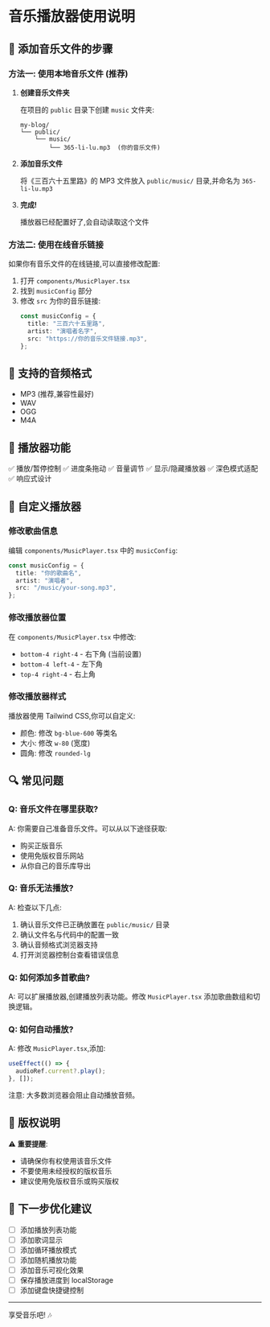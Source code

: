 # 音乐播放器使用说明

## 📁 添加音乐文件的步骤

### 方法一: 使用本地音乐文件 (推荐)

1. **创建音乐文件夹**
   
   在项目的 `public` 目录下创建 `music` 文件夹:
   ```
   my-blog/
   └── public/
       └── music/
           └── 365-li-lu.mp3  (你的音乐文件)
   ```

2. **添加音乐文件**
   
   将《三百六十五里路》的 MP3 文件放入 `public/music/` 目录,并命名为 `365-li-lu.mp3`

3. **完成!** 
   
   播放器已经配置好了,会自动读取这个文件

### 方法二: 使用在线音乐链接

如果你有音乐文件的在线链接,可以直接修改配置:

1. 打开 `components/MusicPlayer.tsx`
2. 找到 `musicConfig` 部分
3. 修改 `src` 为你的音乐链接:
   ```typescript
   const musicConfig = {
     title: "三百六十五里路",
     artist: "演唱者名字",
     src: "https://你的音乐文件链接.mp3",
   };
   ```

## 🎵 支持的音频格式

- MP3 (推荐,兼容性最好)
- WAV
- OGG
- M4A

## 🎨 播放器功能

✅ 播放/暂停控制
✅ 进度条拖动
✅ 音量调节
✅ 显示/隐藏播放器
✅ 深色模式适配
✅ 响应式设计

## 📝 自定义播放器

### 修改歌曲信息

编辑 `components/MusicPlayer.tsx` 中的 `musicConfig`:

```typescript
const musicConfig = {
  title: "你的歌曲名",
  artist: "演唱者",
  src: "/music/your-song.mp3",
};
```

### 修改播放器位置

在 `components/MusicPlayer.tsx` 中修改:
- `bottom-4 right-4` - 右下角 (当前设置)
- `bottom-4 left-4` - 左下角
- `top-4 right-4` - 右上角

### 修改播放器样式

播放器使用 Tailwind CSS,你可以自定义:
- 颜色: 修改 `bg-blue-600` 等类名
- 大小: 修改 `w-80` (宽度)
- 圆角: 修改 `rounded-lg`

## 🔍 常见问题

### Q: 音乐文件在哪里获取?

A: 你需要自己准备音乐文件。可以从以下途径获取:
- 购买正版音乐
- 使用免版权音乐网站
- 从你自己的音乐库导出

### Q: 音乐无法播放?

A: 检查以下几点:
1. 确认音乐文件已正确放置在 `public/music/` 目录
2. 确认文件名与代码中的配置一致
3. 确认音频格式浏览器支持
4. 打开浏览器控制台查看错误信息

### Q: 如何添加多首歌曲?

A: 可以扩展播放器,创建播放列表功能。修改 `MusicPlayer.tsx` 添加歌曲数组和切换逻辑。

### Q: 如何自动播放?

A: 修改 `MusicPlayer.tsx`,添加:
```typescript
useEffect(() => {
  audioRef.current?.play();
}, []);
```
注意: 大多数浏览器会阻止自动播放音频。

## 📖 版权说明

⚠️ **重要提醒**: 
- 请确保你有权使用该音乐文件
- 不要使用未经授权的版权音乐
- 建议使用免版权音乐或购买版权

## 🎯 下一步优化建议

- [ ] 添加播放列表功能
- [ ] 添加歌词显示
- [ ] 添加循环播放模式
- [ ] 添加随机播放功能
- [ ] 添加音乐可视化效果
- [ ] 保存播放进度到 localStorage
- [ ] 添加键盘快捷键控制

---

享受音乐吧! 🎶
